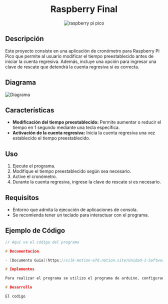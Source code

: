 <h1 align="center">Raspberry Final</h1>

<p align="center">
  <img src="https://github.com/vera-perez-upb/sfi-estudiantes-202310-Cristian171/assets/72422960/240579e4-f81e-494d-a8d8-cc9fdf89d539" alt="raspberry pi pico">
</p>

## Descripción

Este proyecto consiste en una aplicación de cronómetro para Raspberry Pi Pico que permite al usuario modificar el tiempo preestablecido antes de iniciar la cuenta regresiva. Además, incluye una opción para ingresar una clave de rescate que detendrá la cuenta regresiva si es correcta.

## Diagrama

![Diagrama](link-a-tu-diagrama)

## Características

- **Modificación del tiempo preestablecido:** Permite aumentar o reducir el tiempo en 1 segundo mediante una tecla específica.
- **Activación de la cuenta regresiva:** Inicia la cuenta regresiva una vez establecido el tiempo preestablecido.

## Uso

1. Ejecute el programa.
2. Modifique el tiempo preestablecido según sea necesario.
3. Active el cronómetro.
4. Durante la cuenta regresiva, ingrese la clave de rescate si es necesario.

## Requisitos

- Entorno que admita la ejecución de aplicaciones de consola.
- Se recomienda tener un teclado para interactuar con el programa.

## Ejemplo de Código

```c++
// Aquí va el código del programa

# Documentacion

- [Documento Guia](https://silk-motion-e7d.notion.site/Unidad-1-Software-para-sistemas-embebidos-86760026bfac4e339e649191eedab500)

# Implementos

Para realizar el programa se utilizo el programa de arduino, configurado para funcionar con el microcontrolador Raspberry pi pico y conectarlo al scriptcomunicator el cual es un monitor serial para ver lo que sucede en el programa una vez se empieza a ejecutar e interactuar con el mismo, siguiendo la guia que hay en el documento guia en notion previamente adjuntado.

# Desarrollo 

El codigo 

